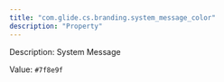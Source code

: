 ```yaml
---
title: "com.glide.cs.branding.system_message_color"
description: "Property"
---
```


Description: System Message

Value: `#7f8e9f`